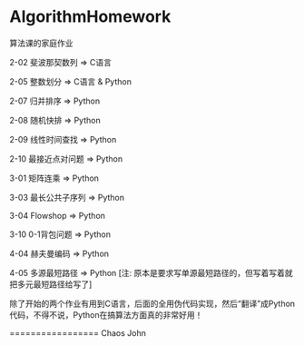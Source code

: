 AlgorithmHomework
=================

算法课的家庭作业


2-02  斐波那契数列    => C语言

2-05  整数划分        => C语言 & Python

2-07  归并排序        => Python

2-08  随机快排        => Python

2-09  线性时间查找    => Python

2-10  最接近点对问题  => Python

3-01  矩阵连乘        => Python 

3-03  最长公共子序列  => Python 

3-04  Flowshop        => Python 

3-10  0-1背包问题     => Python 

4-04  赫夫曼编码      => Python

4-05  多源最短路径    => Python     [注: 原本是要求写单源最短路径的，但写着写着就把多元最短路径给写了]


除了开始的两个作业有用到C语言，后面的全用伪代码实现，然后“翻译”成Python代码，不得不说，Python在搞算法方面真的非常好用！

=================
Chaos John
